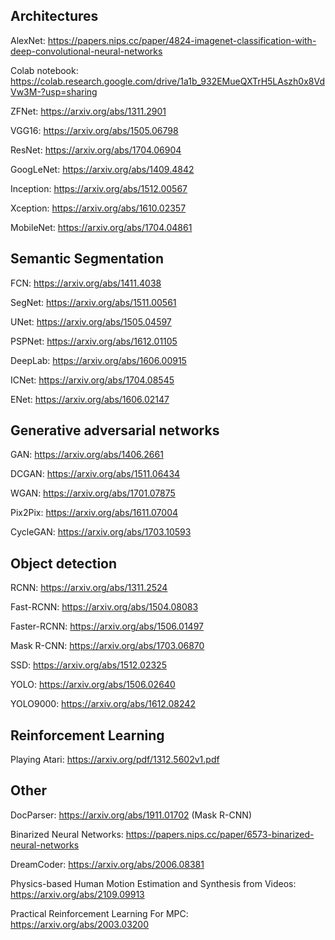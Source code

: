 ## Architectures

AlexNet: https://papers.nips.cc/paper/4824-imagenet-classification-with-deep-convolutional-neural-networks

Colab notebook: https://colab.research.google.com/drive/1a1b_932EMueQXTrH5LAszh0x8VdVw3M-?usp=sharing

ZFNet: https://arxiv.org/abs/1311.2901

VGG16: https://arxiv.org/abs/1505.06798

ResNet: https://arxiv.org/abs/1704.06904

GoogLeNet: https://arxiv.org/abs/1409.4842

Inception: https://arxiv.org/abs/1512.00567

Xception: https://arxiv.org/abs/1610.02357

MobileNet: https://arxiv.org/abs/1704.04861

## Semantic Segmentation

FCN: https://arxiv.org/abs/1411.4038

SegNet: https://arxiv.org/abs/1511.00561

UNet: https://arxiv.org/abs/1505.04597

PSPNet: https://arxiv.org/abs/1612.01105

DeepLab: https://arxiv.org/abs/1606.00915

ICNet: https://arxiv.org/abs/1704.08545

ENet: https://arxiv.org/abs/1606.02147

## Generative adversarial networks

GAN: https://arxiv.org/abs/1406.2661

DCGAN: https://arxiv.org/abs/1511.06434

WGAN: https://arxiv.org/abs/1701.07875

Pix2Pix: https://arxiv.org/abs/1611.07004

CycleGAN: https://arxiv.org/abs/1703.10593

## Object detection

RCNN: https://arxiv.org/abs/1311.2524

Fast-RCNN: https://arxiv.org/abs/1504.08083

Faster-RCNN: https://arxiv.org/abs/1506.01497

Mask R-CNN: https://arxiv.org/abs/1703.06870

SSD: https://arxiv.org/abs/1512.02325

YOLO: https://arxiv.org/abs/1506.02640

YOLO9000: https://arxiv.org/abs/1612.08242

## Reinforcement Learning

Playing Atari: https://arxiv.org/pdf/1312.5602v1.pdf

## Other

DocParser: https://arxiv.org/abs/1911.01702 (Mask R-CNN)

Binarized Neural Networks: https://papers.nips.cc/paper/6573-binarized-neural-networks

DreamCoder: https://arxiv.org/abs/2006.08381

Physics-based Human Motion Estimation and Synthesis from Videos: https://arxiv.org/abs/2109.09913

Practical Reinforcement Learning For MPC: https://arxiv.org/abs/2003.03200

